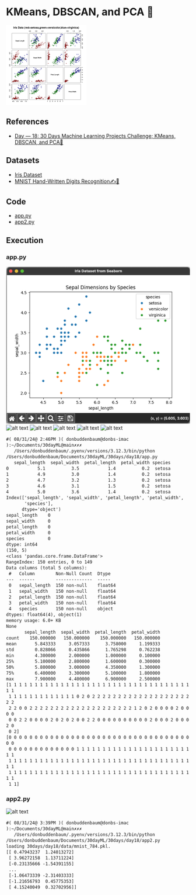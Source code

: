 # KMeans, DBSCAN, and PCA 🫧

![alt text](image.png)

## References

- [Day — 18: 30 Days Machine Learning Projects Challenge;
KMeans, DBSCAN, and PCA🫧](https://medium.com/@iabbasali/day-18-30-days-machine-learning-projects-challenge-330eb5cdd7a8)

## Datasets

- [Iris Dataset](https://www.kaggle.com/datasets/vikrishnan/iris-dataset)
- [MNIST Hand-Written Digits Recognition✍️🔢](https://www.kaggle.com/c/digit-recognizer)

## Code

- [app.py](https://github.com/donb4iu/30dayML/blob/main/30days/day18/app.py)
- [app2.py](https://github.com/donb4iu/30dayML/blob/main/30days/day18/app2.py)

## Execution

### app.py

![alt text](image-1.png)
![alt text](image-2.png)
![alt text](image-3.png)
![alt text](image-4.png)
![alt text](image-5.png)
![alt text](image-6.png)
```
#( 08/31/24@ 2:46PM )( donbuddenbaum@donbs-imac ):~/Documents/30dayML@main✗✗✗
   /Users/donbuddenbaum/.pyenv/versions/3.12.3/bin/python /Users/donbuddenbaum/Documents/30dayML/30days/day18/app.py
   sepal_length  sepal_width  petal_length  petal_width species
0           5.1          3.5           1.4          0.2  setosa
1           4.9          3.0           1.4          0.2  setosa
2           4.7          3.2           1.3          0.2  setosa
3           4.6          3.1           1.5          0.2  setosa
4           5.0          3.6           1.4          0.2  setosa
Index(['sepal_length', 'sepal_width', 'petal_length', 'petal_width',
       'species'],
      dtype='object')
sepal_length    0
sepal_width     0
petal_length    0
petal_width     0
species         0
dtype: int64
(150, 5)
<class 'pandas.core.frame.DataFrame'>
RangeIndex: 150 entries, 0 to 149
Data columns (total 5 columns):
 #   Column        Non-Null Count  Dtype  
---  ------        --------------  -----  
 0   sepal_length  150 non-null    float64
 1   sepal_width   150 non-null    float64
 2   petal_length  150 non-null    float64
 3   petal_width   150 non-null    float64
 4   species       150 non-null    object 
dtypes: float64(4), object(1)
memory usage: 6.0+ KB
None
       sepal_length  sepal_width  petal_length  petal_width
count    150.000000   150.000000    150.000000   150.000000
mean       5.843333     3.057333      3.758000     1.199333
std        0.828066     0.435866      1.765298     0.762238
min        4.300000     2.000000      1.000000     0.100000
25%        5.100000     2.800000      1.600000     0.300000
50%        5.800000     3.000000      4.350000     1.300000
75%        6.400000     3.300000      5.100000     1.800000
max        7.900000     4.400000      6.900000     2.500000
[1 1 1 1 1 1 1 1 1 1 1 1 1 1 1 1 1 1 1 1 1 1 1 1 1 1 1 1 1 1 1 1 1 1 1 1 1
 1 1 1 1 1 1 1 1 1 1 1 1 1 0 2 0 2 2 2 2 2 2 2 2 2 2 2 2 2 2 2 2 2 2 2 2 2
 2 2 0 0 2 2 2 2 2 2 2 2 2 2 2 2 2 2 2 2 2 2 2 2 1 2 0 2 0 0 0 0 2 0 0 0 0
 0 0 2 2 0 0 0 0 2 0 2 0 2 0 0 2 2 0 0 0 0 0 0 0 0 0 0 2 0 0 0 2 0 0 0 2 0
 0 2]
[0 0 0 0 0 0 0 0 0 0 0 0 0 0 0 0 0 0 0 0 0 0 0 0 0 0 0 0 0 0 0 0 0 0 0 0 0
 0 0 0 0 0 0 0 0 0 0 0 0 0 1 1 1 1 1 1 1 1 1 1 1 1 1 1 1 1 1 1 1 1 1 1 1 1
 1 1 1 1 1 1 1 1 1 1 1 1 1 1 1 1 1 1 1 1 1 1 1 1 1 1 1 1 1 1 1 1 1 1 1 1 1
 1 1 1 1 1 1 1 1 1 1 1 1 1 1 1 1 1 1 1 1 1 1 1 1 1 1 1 1 1 1 1 1 1 1 1 1 1
 1 1]
```

### app2.py

![alt text](image-7.png)
```
#( 08/31/24@ 3:39PM )( donbuddenbaum@donbs-imac ):~/Documents/30dayML@main✗✗✗
   /Users/donbuddenbaum/.pyenv/versions/3.12.3/bin/python /Users/donbuddenbaum/Documents/30dayML/30days/day18/app2.py
loading 30days/day18/data/mnist_784.pkl.
[[ 0.47943237  1.24013272]
 [ 3.96272158  1.13711224]
 [-0.23135666 -1.54391155]
 ...
 [-1.06473339 -2.31403333]
 [-1.21656793  0.45775353]
 [ 4.15240049  0.32702956]]
```